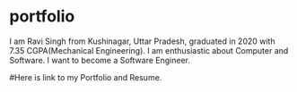 # portfolio
I am Ravi Singh from Kushinagar, Uttar Pradesh, graduated in 2020 with 7.35 CGPA(Mechanical Engineering). I am enthusiastic about Computer and Software.  I want to become a Software Engineer.

#Here is link to my Portfolio and Resume.
